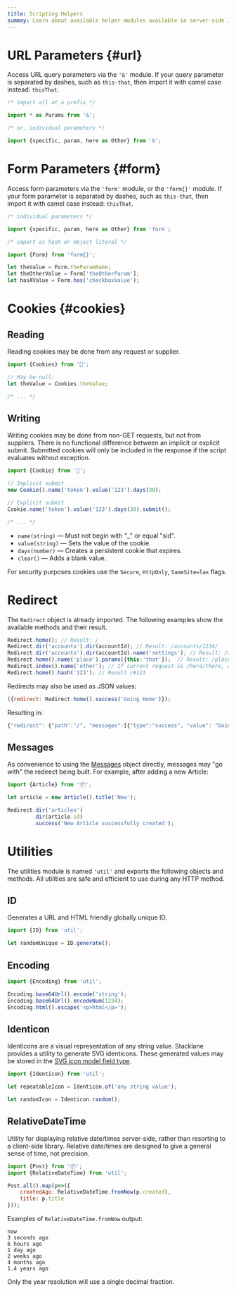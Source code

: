 ```yaml
---
title: Scripting Helpers
summay: Learn about available helper modules available in server-side JavaScript.
---
```


# URL Parameters {#url}

Access URL query parameters via the `'&'` module.
If your query parameter is separated by dashes, 
such as `this-that`, then import it with camel case instead: `thisThat`.

```javascript
/* import all at a prefix */

import * as Params from '&';

/* or, individual parameters */

import {specific, param, here as Other} from '&';
```

# Form Parameters {#form}

Access form parameters via the `'form'` module, or the  `'form{}'` module.
If your form parameter is separated by dashes, 
such as `this-that`, then import it with camel case instead: `thisThat`.

```javascript
/* individual parameters */

import {specific, param, here as Other} from 'form';

/* import as hash or object literal */

import {Form} from 'form{}';

let theValue = Form.theParamName;
let theOtherValue = Form['theOtherParam'];
let hasAValue = Form.has('checkboxValue');
```

# Cookies {#cookies}

## Reading

Reading cookies may be done from any request or supplier.

```javascript
import {Cookies} from '🍪';

// May be null:
let theValue = Cookies.theValue;

/* ... */
```

## Writing

Writing cookies may be done from non-GET requests, but not from suppliers.
There is no functional difference between an implicit or explicit submit.
Submitted cookies will only be included in the response if the script evaluates without exception.

```javascript
import {Cookie} from '🍪';

// Implicit submit
new Cookie().name('token').value('123').days(30);

// Explicit submit
Cookie.name('token').value('123').days(30).submit();

/* ... */
```

- `name(string)` &mdash; Must not begin with "_" or equal "sid".
- `value(string)` &mdash; Sets the value of the cookie.
- `days(number)` &mdash; Creates a persistent cookie that expires.
- `clear()` &mdash; Adds a blank value.

For security purposes cookies use the `Secure`, `HttpOnly`, `SameSite=lax` flags.

# Redirect

The `Redirect` object is already imported.
The following examples show the available methods and their result.

```javascript
Redirect.home(); // Result: /
Redirect.dir('accounts').dir(accountId); // Result: /accounts/1234/
Redirect.dir('accounts').dir(accountId).name('settings'); // Result: /accounts/1234/settings
Redirect.home().name('place').params({this:'that'});  // Result: /place?this=that
Redirect.index().name('other'); // If current request is /here/there, result: /here/other
Redirect.home().hash('123'); // Result /#123
```

Redirects may also be used as JSON values:

```javascript
({redirect: Redirect.home().success('Going Home')});
```

Resulting in:

```javascript
{"redirect": {"path":"/", "messages":[{"type":"success", "value": "Going Home"}]}
```

## Messages

As convenience to using the [Messages](/🗄/Article/scripting/messages.md) object directly,
messages may "go with" the redirect being built.
For example, after adding a new Article:

```javascript
import {Article} from '📦';

let article = new Article().title('New');

Redirect.dir('articles')
        .dir(article.id)
        .success('New Article successfully created');
```

# Utilities

The utilities module is named `'util'` and exports the following objects and methods.
All utilities are safe and efficient to use during any HTTP method.

## ID

Generates a URL and HTML friendly globally unique ID.

```javascript
import {ID} from 'util';

let randomUnique = ID.generate();
```

## Encoding

```javascript
import {Encoding} from 'util';

Encoding.base64Url().encode('string');
Encoding.base64Url().encodeNum(1234);
Encoding.html().escape('<p>html</p>');
```

## Identicon

Identicons are a visual representation of any string value.
Stacklane provides a utility to generate SVG identicons.
These generated values may be stored in the
[SVG icon model field type](/🗄/Article/models/fields.md#svg-icon).

```javascript
import {Identicon} from 'util';

let repeatableIcon = Identicon.of('any string value');

let randomIcon = Identicon.random();
```

## RelativeDateTime

Utility for displaying relative date/times server-side, rather than resorting to a client-side library.
Relative date/times are designed to give a general sense of time, not precision.

```javascript
import {Post} from '📦';
import {RelativeDateTime} from 'util';

Post.all().map(p=>({
    createdAgo: RelativeDateTime.fromNow(p.created),
    title: p.title
}));
```

Examples of `RelativeDateTime.fromNow` output:

`now`\
`3 seconds ago`\
`6 hours ago`\
`1 day ago`\
`2 weeks ago`\
`4 months ago`\
`1.4 years ago`

Only the year resolution will use a single decimal fraction.



